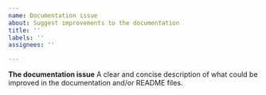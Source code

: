 ```yaml
---
name: Documentation issue
about: Suggest improvements to the documentation
title: ''
labels: ''
assignees: ''

---
```


**The documentation issue**
A clear and concise description of what could be improved in the documentation and/or README files.
